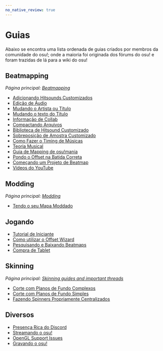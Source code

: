 ```yaml
---
no_native_review: true
---
```


# Guias

Abaixo se encontra uma lista ordenada de guias criados por membros da comunidade do osu!; onde a maioria foi originada dos fórums do osu! e foram trazidas de lá para a wiki do osu!

## Beatmapping

*Página principal: [Beatmapping](/wiki/Beatmapping)*

- [Adicionando Hitsounds Customizados](Adding_Custom_Hitsounds)
- [Edição de Áudio](Audio_Editing)
- [Mudando o Artista ou Título](Changing_the_Artist_or_Title)
- [Mudando o texto do Título](/wiki/Beatmap/Title_Text#changing-title-text)
- [Informação de Collab](Collab_Information)
- [Compactando Arquivos](Compressing_Files)
- [Biblioteca de Hitsound Customizado](Custom_Hitsound_Library)
- [Sobreposição de Amostra Customizado](Custom_Sample_Overrides)
- [Como Fazer o Timing de Músicas](How_to_Time_Songs)
- [Teoria Musical](Music_Theory)
- [Guia de Mapping de osu!mania](osu!mania_Mapping_Guide)
- [Pondo o Offset na Batida Correta](Setting_the_Offset_on_the_Correct_Beat)
- [Começando um Projeto de Beatmap](Starting_a_Beatmap_Project)
- [Vídeos do YouTube](Videos_from_Youtube)

## Modding

*Página principal: [Modding](/wiki/Modding)*

- [Tendo o seu Mapa Moddado](Getting_Your_Map_Modded)

## Jogando

- [Tutorial de Iniciante](Beginner's_Tutorial)
- [Como utilizar o Offset Wizard](How_to_Use_the_Offset_Wizard)
- [Pesquisando e Baixando Beatmaps](Searching_and_Downloading_Beatmaps)
- [Compra de Tablet](Tablet_Purchase)

## Skinning

*Página principal: [Skinning guides and important threads](/wiki/Skinning/Guides_and_important_threads)*

- [Corte com Planos de Fundo Complexos](Cropping_with_Complex_Backgrounds)
- [Corte com Planos de Fundo Simples](Cropping_with_Simple_Backgrounds)
- [Fazendo Spinners Propriamente Centralizados](Making_Properly_Centered_Spinners)

## Diversos

- [Presença Rica do Discord](Discord_Rich_Presence)
- [Streamando o osu!](Livestreaming_osu!)
- [OpenGL Support Issues](OpenGL_Support_Issues)
- [Gravando o osu!](Recording_osu!)
